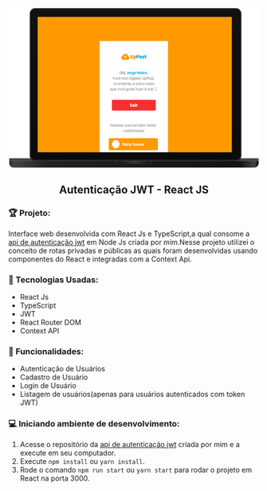 <div align="center">
  <img src="github/MainImage.jpg" margin="30" width="auto" height="320" alt="Home" />
</div>

<h2 align="center" margin="20">Autenticação JWT - React JS</h2>

<h3>🏆 Projeto: </h3>
<p>Interface web desenvolvida com React Js e TypeScript,a qual consome a <a href="https://github.com/JorgeNobre20/jwt-authentication">api de autenticação jwt</a> em Node Js criada por mim.Nesse projeto utilizei o conceito de rotas privadas e públicas as quais foram desenvolvidas usando componentes do React e integradas com a Context Api.</p>

<h3>🔨 Tecnologias Usadas: </h3>
<ul>
  <li>React Js</li>
  <li>TypeScript</li>
  <li>JWT</li>
  <li>React Router DOM</li>
  <li>Context API</li>
</ul>

<h3>🌟 Funcionalidades: </h3>
<ul>
  <li>Autenticação de Usuários</li>
  <li>Cadastro de Usuário</li>
  <li>Login de Usuário</li>
  <li>Listagem de usuários(apenas para usuários autenticados com token JWT)</li>
</ul>

<h3>💻 Iniciando ambiente de desenvolvimento: </h3>

1. Acesse o repositório da <a href="https://github.com/JorgeNobre20/jwt-authentication">api de autenticação jwt</a> criada por mim e a execute em seu computador.
2. Execute `npm install` ou `yarn install`.<br />
3. Rode o comando `npm run start` ou `yarn start` para rodar o projeto em React na porta 3000.<br />